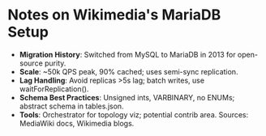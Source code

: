# Notes on Wikimedia's MariaDB Setup
- **Migration History**: Switched from MySQL to MariaDB in 2013 for open-source purity.
- **Scale**: ~50k QPS peak, 90% cached; uses semi-sync replication.
- **Lag Handling**: Avoid replicas >5s lag; batch writes, use waitForReplication().
- **Schema Best Practices**: Unsigned ints, VARBINARY, no ENUMs; abstract schema in tables.json.
- **Tools**: Orchestrator for topology viz; potential contrib area.
Sources: MediaWiki docs, Wikimedia blogs.
